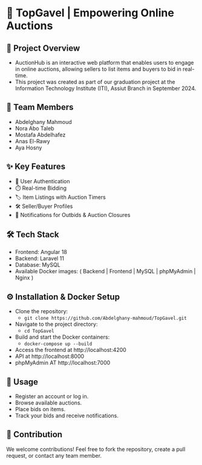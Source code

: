 # 🎯 TopGavel | Empowering Online Auctions

## 🚀 Project Overview
  - AuctionHub is an interactive web platform that enables users to engage in online auctions, allowing sellers to list items and buyers to bid in real-time.
  - This project was created as part of our graduation project at the Information Technology Institute (ITI), Assiut Branch in September 2024.

## 👥 Team Members
  * Abdelghany Mahmoud
  * Nora Abo Taleb
  * Mostafa Abdelhafez
  * Anas El-Rawy
  * Aya Hosny
  
## ✨ Key Features
  - 🔐 User Authentication
  - ⏱️ Real-time Bidding
  - 🏷️ Item Listings with Auction Timers
  - 🛠️ Seller/Buyer Profiles
  - 🔔 Notifications for Outbids & Auction Closures

## 🛠️ Tech Stack
  - Frontend: Angular 18
  - Backend: Laravel 11
  - Database: MySQL
  - Available Docker images: ( Backend | Frontend | MySQL | phpMyAdmin | Nginx )
  
## ⚙️ Installation & Docker Setup
  - Clone the repository:
     - `git clone https://github.com/Abdelghany-mahmoud/TopGavel.git`
  - Navigate to the project directory:
      - `cd TopGavel`
  - Build and start the Docker containers:
      - `docker-compose up --build`
  - Access the frontend at http://localhost:4200
  - API at http://localhost:8000
  - phpMyAdmin AT http://localhost:7000

## 📖 Usage
  - Register an account or log in.
  - Browse available auctions.
  - Place bids on items.
  - Track your bids and receive notifications.
  
## 🌟 Contribution
  We welcome contributions! Feel free to fork the repository, create a pull request, or contact any team member.
